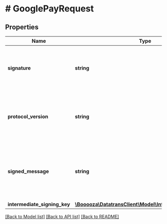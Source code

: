 # # GooglePayRequest

## Properties

Name | Type | Description | Notes
------------ | ------------- | ------------- | -------------
**signature** | **string** | Verifies that the message came from Google. It&#39;s Base64-encoded, and created with ECDSA by the intermediate signing key. | [optional]
**protocol_version** | **string** | Identifies the encryption or signing scheme under which the message was created. It allows the protocol to evolve over time, if needed. | [optional]
**signed_message** | **string** | A JSON object serialized as a string that contains the encryptedMessage, ephemeralPublicKey, and tag. It&#39;s serialized to simplify the signature verification process. | [optional]
**intermediate_signing_key** | [**\Booooza\DatatransClient\Model\IntermediateSigningKey**](IntermediateSigningKey.md) |  | [optional]

[[Back to Model list]](../../README.md#models) [[Back to API list]](../../README.md#endpoints) [[Back to README]](../../README.md)
